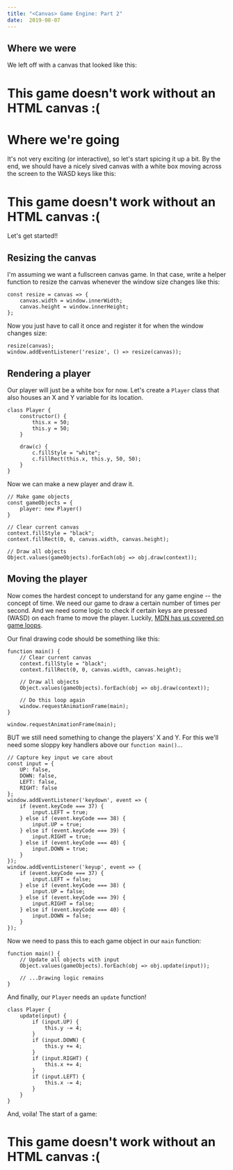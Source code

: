 ```yaml
---
title: "<Canvas> Game Engine: Part 2"
date:  2019-08-07
---
```


## Where we were
We left off with a canvas that looked like this:

<canvas id="gameCanvasOld">
  <h1>This game doesn't work without an HTML canvas :(</h1>
</canvas>

# Where we're going
It's not very exciting (or interactive), so let's start spicing it up a bit. By the end, we should have a nicely sived canvas with a white box moving across the screen to the WASD keys like this:

<canvas id="gameCanvas">
  <h1>This game doesn't work without an HTML canvas :(</h1>
</canvas>

Let's get started!!

## Resizing the canvas
I'm assuming we want a fullscreen canvas game. In that case, write a helper function to resize the canvas whenever the window size changes like this:

```
const resize = canvas => {
	canvas.width = window.innerWidth;
	canvas.height = window.innerHeight;
};
```

Now you just have to call it once and register it for when the window changes size:
```
resize(canvas);
window.addEventListener('resize', () => resize(canvas));
```

## Rendering a player
Our player will just be a white box for now. Let's create a `Player` class that also houses an X and Y variable for its location.

```
class Player {
	constructor() {
		this.x = 50;
		this.y = 50;
	}

	draw(c) {
		c.fillStyle = "white";
		c.fillRect(this.x, this.y, 50, 50); 
	}
}
```

Now we can make a new player and draw it.

```
// Make game objects
const gameObjects = {
	player: new Player()
}

// Clear current canvas
context.fillStyle = "black";
context.fillRect(0, 0, canvas.width, canvas.height); 

// Draw all objects
Object.values(gameObjects).forEach(obj => obj.draw(context));
```

## Moving the player
Now comes the hardest concept to understand for any game engine -- the concept of time. We need our game to draw a certain number of times per second. And we need some logic to check if certain keys are pressed (WASD) on each frame to move the player. Luckily, [MDN has us covered on game loops](mdn/link).

Our final drawing code should be something like this:

```
function main() {
	// Clear current canvas
	context.fillStyle = "black";
	context.fillRect(0, 0, canvas.width, canvas.height); 

	// Draw all objects
	Object.values(gameObjects).forEach(obj => obj.draw(context));

	// Do this loop again
	window.requestAnimationFrame(main);
}

window.requestAnimationFrame(main);
```

BUT we still need something to change the players' X and Y. For this we'll need some sloppy key handlers above our `function main()`...
```
// Capture key input we care about
const input = {
	UP: false,
	DOWN: false,
	LEFT: false,
	RIGHT: false
};
window.addEventListener('keydown', event => {
	if (event.keyCode === 37) {
		input.LEFT = true;
	} else if (event.keyCode === 38) {
		input.UP = true;
	} else if (event.keyCode === 39) {
		input.RIGHT = true;
	} else if (event.keyCode === 40) {
		input.DOWN = true;
	}
});
window.addEventListener('keyup', event => {
	if (event.keyCode === 37) {
		input.LEFT = false;
	} else if (event.keyCode === 38) {
		input.UP = false;
	} else if (event.keyCode === 39) {
		input.RIGHT = false;
	} else if (event.keyCode === 40) {
		input.DOWN = false;
	}
});
```

Now we need to pass this to each game object in our `main` function:
```
function main() {
	// Update all objects with input
	Object.values(gameObjects).forEach(obj => obj.update(input));

	// ...Drawing logic remains
}
```

And finally, our `Player` needs an `update` function!
```
class Player {
	update(input) {
		if (input.UP) {
			this.y -= 4;
		}
		if (input.DOWN) {
			this.y += 4;
		}
		if (input.RIGHT) {
			this.x += 4;
		}
		if (input.LEFT) {
			this.x -= 4;
		}
	}
}
```

And, voila! The start of a game:

<canvas id="gameCanvas2">
  <h1>This game doesn't work without an HTML canvas :(</h1>
</canvas>
